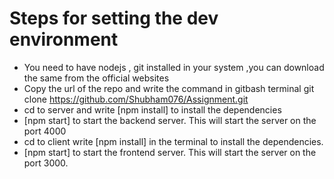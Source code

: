 # Steps for setting the dev environment
- You need to have nodejs , git installed in your system ,you can download the same from the official  websites
- Copy the url of the repo and write the command in gitbash terminal git clone https://github.com/Shubham076/Assignment.git
- cd to server and write [npm install] to install the dependencies
- [npm start] to start the backend server. This will start the server on the port 4000
- cd to client write [npm install] in the terminal to install the dependencies.
- [npm start] to start the frontend server. This will start the server on the port 3000. 
